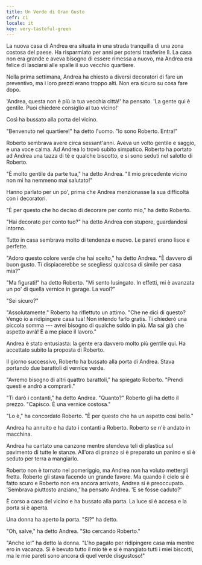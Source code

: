 ```yaml
---
title: Un Verde di Gran Gusto
cefr: c1
locale: it
key: very-tasteful-green
---
```


La nuova casa di Andrea era situata in una strada tranquilla di una zona costosa del paese. Ha risparmiato per anni per potersi trasferire lì. La casa non era grande e aveva bisogno di essere rimessa a nuovo, ma Andrea era felice di lasciarsi alle spalle il suo vecchio quartiere.

Nella prima settimana, Andrea ha chiesto a diversi decoratori di fare un preventivo, ma i loro prezzi erano troppo alti. Non era sicuro su cosa fare dopo.

'Andrea, questa non è più la tua vecchia città!' ha pensato. 'La gente qui è gentile. Puoi chiedere consiglio al tuo vicino!'

Così ha bussato alla porta del vicino.

"Benvenuto nel quartiere!" ha detto l'uomo. "Io sono Roberto. Entra!"

Roberto sembrava avere circa sessant'anni. Aveva un volto gentile e saggio, e una voce calma. Ad Andrea lo trovò subito simpatico. Roberto ha portato ad Andrea una tazza di tè e qualche biscotto, e si sono seduti nel salotto di Roberto.

"È molto gentile da parte tua," ha detto Andrea. "Il mio precedente vicino non mi ha nemmeno mai salutato!"

Hanno parlato per un po', prima che Andrea menzionasse la sua difficoltà con i decoratori.

"È per questo che ho deciso di decorare per conto mio," ha detto Roberto.

"Hai decorato per conto tuo?" ha detto Andrea con stupore, guardandosi intorno.

Tutto in casa sembrava molto di tendenza e nuovo. Le pareti erano lisce e perfette.

"Adoro questo colore verde che hai scelto," ha detto Andrea. "È davvero di buon gusto. Ti dispiacerebbe se scegliessi qualcosa di simile per casa mia?"

"Ma figurati!" ha detto Roberto. "Mi sento lusingato. In effetti, mi è avanzata un po' di quella vernice in garage. La vuoi?"

"Sei sicuro?"

"Assolutamente." Roberto ha riflettuto un attimo. "Che ne dici di questo? Vengo io a ridipingere casa tua! Non intendo farlo gratis. Ti chiederò una piccola somma --- avrei bisogno di qualche soldo in più. Ma sai già che aspetto avrà! E a me piace il lavoro."

Andrea è stato entusiasta: la gente era davvero molto più gentile qui. Ha accettato subito la proposta di Roberto.

Il giorno successivo, Roberto ha bussato alla porta di Andrea. Stava portando due barattoli di vernice verde.

"Avremo bisogno di altri quattro barattoli," ha spiegato Roberto. "Prendi questi e andrò a comprarli."

"Ti darò i contanti," ha detto Andrea. "Quanto?" Roberto gli ha detto il prezzo. "Capisco. È una vernice costosa."

"Lo è," ha concordato Roberto. "È per questo che ha un aspetto così bello."

Andrea ha annuito e ha dato i contanti a Roberto. Roberto se n'è andato in macchina.

Andrea ha cantato una canzone mentre stendeva teli di plastica sul pavimento di tutte le stanze. All'ora di pranzo si è preparato un panino e si è seduto per terra a mangiarlo.

Roberto non è tornato nel pomeriggio, ma Andrea non ha voluto mettergli fretta. Roberto gli stava facendo un grande favore. Ma quando il cielo si è fatto scuro e Roberto non era ancora arrivato, Andrea si è preoccupato. 'Sembrava piuttosto anziano,' ha pensato Andrea. 'E se fosse caduto?'

È corso a casa del vicino e ha bussato alla porta. La luce si è accesa e la porta si è aperta.

Una donna ha aperto la porta. "Sì?" ha detto.

"Oh, salve," ha detto Andrea. "Sto cercando Roberto."

"Anche io!" ha detto la donna. "L'ho pagato per ridipingere casa mia mentre ero in vacanza. Si è bevuto tutto il mio tè e si è mangiato tutti i miei biscotti, ma le mie pareti sono ancora di quel verde disgustoso!"
